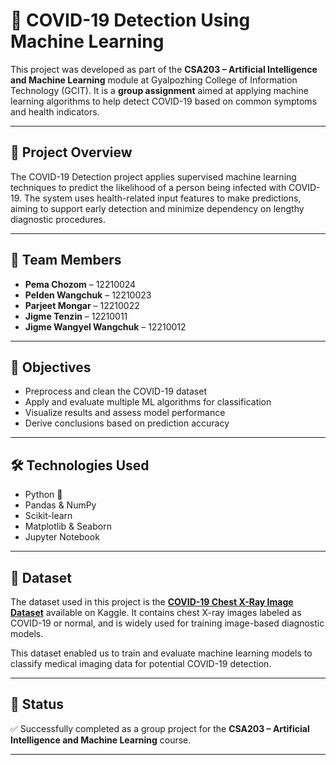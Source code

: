 # 🦠 COVID-19 Detection Using Machine Learning

This project was developed as part of the **CSA203 – Artificial Intelligence and Machine Learning** module at Gyalpozhing College of Information Technology (GCIT). It is a **group assignment** aimed at applying machine learning algorithms to help detect COVID-19 based on common symptoms and health indicators.

---

## 📌 Project Overview

The COVID-19 Detection project applies supervised machine learning techniques to predict the likelihood of a person being infected with COVID-19. The system uses health-related input features to make predictions, aiming to support early detection and minimize dependency on lengthy diagnostic procedures.

---

## 👥 Team Members

- **Pema Chozom** – 12210024  
- **Pelden Wangchuk** – 12210023  
- **Parjeet Mongar** – 12210022  
- **Jigme Tenzin** – 12210011  
- **Jigme Wangyel Wangchuk** – 12210012  

---

## 🎯 Objectives

- Preprocess and clean the COVID-19 dataset
- Apply and evaluate multiple ML algorithms for classification
- Visualize results and assess model performance
- Derive conclusions based on prediction accuracy

---

## 🛠️ Technologies Used

- Python 🐍  
- Pandas & NumPy  
- Scikit-learn  
- Matplotlib & Seaborn  
- Jupyter Notebook  

---

## 📂 Dataset

The dataset used in this project is the **[COVID-19 Chest X-Ray Image Dataset](https://www.kaggle.com/datasets/alifrahman/covid19-chest-xray-image-dataset)** available on Kaggle. It contains chest X-ray images labeled as COVID-19 or normal, and is widely used for training image-based diagnostic models.

This dataset enabled us to train and evaluate machine learning models to classify medical imaging data for potential COVID-19 detection.

---

## 📌 Status

✅ Successfully completed as a group project for the **CSA203 – Artificial Intelligence and Machine Learning** course.

---

